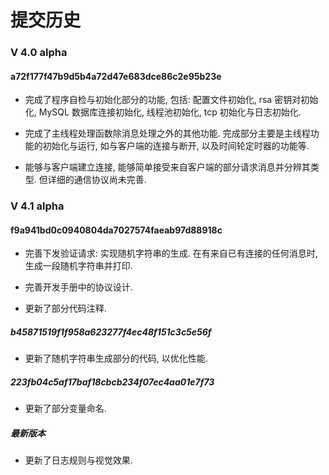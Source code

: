 # 提交历史

### V 4.0 alpha

#### a72f177f47b9d5b4a72d47e683dce86c2e95b23e

- 完成了程序自检与初始化部分的功能, 包括: 配置文件初始化, rsa 密钥对初始化, MySQL 数据库连接初始化, 线程池初始化, tcp 初始化与日志初始化.

- 完成了主线程处理函数除消息处理之外的其他功能. 完成部分主要是主线程功能的初始化与运行, 如与客户端的连接与断开, 以及时间轮定时器的功能等.

- 能够与客户端建立连接, 能够简单接受来自客户端的部分请求消息并分辨其类型. 但详细的通信协议尚未完善.

### V 4.1 alpha

#### f9a941bd0c0940804da7027574faeab97d88918c

- 完善下发验证请求: 实现随机字符串的生成. 在有来自已有连接的任何消息时, 生成一段随机字符串并打印.

- 完善开发手册中的协议设计.

- 更新了部分代码注释.

##### b45871519f1f958a623277f4ec48f151c3c5e56f

- 更新了随机字符串生成部分的代码, 以优化性能.

##### 223fb04c5af17baf18cbcb234f07ec4aa01e7f73

- 更新了部分变量命名.

##### 最新版本

- 更新了日志规则与视觉效果.
